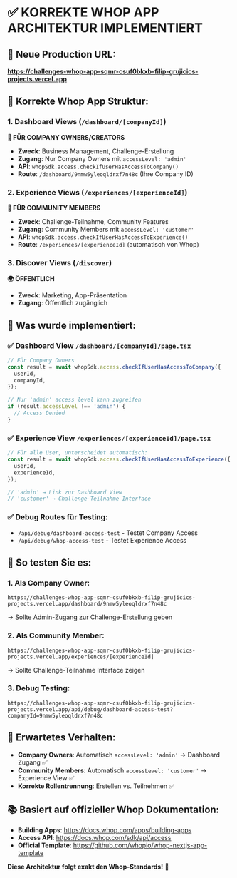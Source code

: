 # ✅ KORREKTE WHOP APP ARCHITEKTUR IMPLEMENTIERT

## 🎯 **Neue Production URL**:
**https://challenges-whop-app-sqmr-csuf0bkxb-filip-grujicics-projects.vercel.app**

## 📐 **Korrekte Whop App Struktur:**

### 1. **Dashboard Views** (`/dashboard/[companyId]`) 
**🎯 FÜR COMPANY OWNERS/CREATORS**
- **Zweck**: Business Management, Challenge-Erstellung
- **Zugang**: Nur Company Owners mit `accessLevel: 'admin'`
- **API**: `whopSdk.access.checkIfUserHasAccessToCompany()`
- **Route**: `/dashboard/9nmw5yleoqldrxf7n48c` (Ihre Company ID)

### 2. **Experience Views** (`/experiences/[experienceId]`)
**👥 FÜR COMMUNITY MEMBERS**
- **Zweck**: Challenge-Teilnahme, Community Features  
- **Zugang**: Community Members mit `accessLevel: 'customer'`
- **API**: `whopSdk.access.checkIfUserHasAccessToExperience()`
- **Route**: `/experiences/[experienceId]` (automatisch von Whop)

### 3. **Discover Views** (`/discover`)
**🌍 ÖFFENTLICH**
- **Zweck**: Marketing, App-Präsentation
- **Zugang**: Öffentlich zugänglich

## 🔧 **Was wurde implementiert:**

### ✅ **Dashboard View** `/dashboard/[companyId]/page.tsx`
```typescript
// Für Company Owners
const result = await whopSdk.access.checkIfUserHasAccessToCompany({
  userId,
  companyId,
});

// Nur 'admin' access level kann zugreifen
if (result.accessLevel !== 'admin') {
  // Access Denied
}
```

### ✅ **Experience View** `/experiences/[experienceId]/page.tsx` 
```typescript
// Für alle User, unterscheidet automatisch:
const result = await whopSdk.access.checkIfUserHasAccessToExperience({
  userId,
  experienceId,
});

// 'admin' → Link zur Dashboard View
// 'customer' → Challenge-Teilnahme Interface
```

### ✅ **Debug Routes für Testing**:
- `/api/debug/dashboard-access-test` - Testet Company Access
- `/api/debug/whop-access-test` - Testet Experience Access

## 🚀 **So testen Sie es:**

### 1. **Als Company Owner**:
```
https://challenges-whop-app-sqmr-csuf0bkxb-filip-grujicics-projects.vercel.app/dashboard/9nmw5yleoqldrxf7n48c
```
→ Sollte Admin-Zugang zur Challenge-Erstellung geben

### 2. **Als Community Member**:
```
https://challenges-whop-app-sqmr-csuf0bkxb-filip-grujicics-projects.vercel.app/experiences/[experienceId]
```
→ Sollte Challenge-Teilnahme Interface zeigen

### 3. **Debug Testing**:
```
https://challenges-whop-app-sqmr-csuf0bkxb-filip-grujicics-projects.vercel.app/api/debug/dashboard-access-test?companyId=9nmw5yleoqldrxf7n48c
```

## 🎯 **Erwartetes Verhalten:**

- **Company Owners**: Automatisch `accessLevel: 'admin'` → Dashboard Zugang ✅
- **Community Members**: Automatisch `accessLevel: 'customer'` → Experience View ✅  
- **Korrekte Rollentrennung**: Erstellen vs. Teilnehmen ✅

## 📚 **Basiert auf offizieller Whop Dokumentation:**
- **Building Apps**: https://docs.whop.com/apps/building-apps
- **Access API**: https://docs.whop.com/sdk/api/access
- **Official Template**: https://github.com/whopio/whop-nextjs-app-template

**Diese Architektur folgt exakt den Whop-Standards!** 🎯
